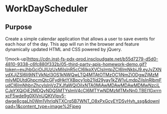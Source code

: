 # WorkDayScheduler

## Purpose 
Create a simple calendar application that allows a user to save events for each hour of the day. This app will run in the browser and feature dynamically updated HTML and CSS powered by jQuery.


![mock-up]https://cdn.inst-fs-pdx-prod.inscloudgate.net/b55d7279-d5d0-4810-9338-c6fc880f332b/05-third-party-apis-homework-demo.gif?token=eyJhbGciOiJIUzUxMiIsInR5cCI6IkpXVCIsImtpZCI6ImNkbiJ9.eyJyZXNvdXJjZSI6Ii9iNTVkNzI3OS1kNWQwLTQ4MTAtOTMzOC1jNmZjODgwZjMzMmIvMDUtdGhpcmQtcGFydHktYXBpcy1ob21ld29yay1kZW1vLmdpZiIsInRlbmFudCI6ImNhbnZhcyIsInVzZXJfaWQiOiIxNTA0MjAwMDAwMDAwMDMwNzciLCJpYXQiOjE2MDQyNDQ5MTYsImV4cCI6MTYwNDMzMTMxNn0.TBEI1GxrrnxcF5wde9g0XlVnUQKtVIpv5-dwge8cgaLh0Wm1VhrlqNTXCrq5B7WNT_O8xPxGcyEYDSyHvh_ssg&download=1&content_type=image%2Fjpeg
